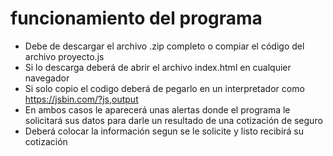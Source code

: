 # funcionamiento del programa
- Debe de descargar el archivo .zip completo o compiar el código del archivo proyecto.js
- Si lo descarga deberá de abrir el archivo index.html en cualquier navegador
- Si solo copio el codigo deberá de pegarlo en un interpretador como https://jsbin.com/?js,output
- En ambos casos le aparecerá unas alertas donde el programa le solicitará sus datos para darle un resultado de una cotización de seguro
- Deberá colocar la información segun se le solicite y listo recibirá su cotización
